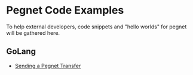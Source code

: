 # Pegnet Code Examples

To help external developers, code snippets and "hello worlds" for pegnet will be gathered here.

## GoLang

- [Sending a Pegnet Transfer](https://github.com/pegnet/pegnetexamples/tree/master/golang/transfer)
